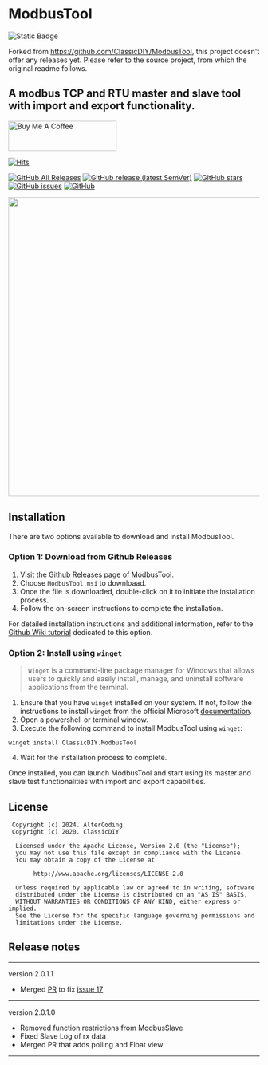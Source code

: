 # ModbusTool

![Static Badge](https://img.shields.io/badge/project-status-8A2BE2)

Forked from https://github.com/ClassicDIY/ModbusTool, this project doesn't offer any releases yet. Please refer to the source project, from which the original readme follows.

## A modbus TCP and RTU master and slave tool with import and export functionality.

<a href="https://www.buymeacoffee.com/r4K2HIB" target="_blank"><img src="https://cdn.buymeacoffee.com/buttons/v2/default-yellow.png" alt="Buy Me A Coffee" style="height: 60px !important;width: 217px !important;" ></a>

[![Hits](https://hits.seeyoufarm.com/api/count/incr/badge.svg?url=https%3A%2F%2Fgithub.com%2FClassicDIY%2FModbusTool&count_bg=%2379C83D&title_bg=%23555555&icon=&icon_color=%23E7E7E7&title=hits&edge_flat=false)](https://hits.seeyoufarm.com)

[![GitHub All Releases](https://img.shields.io/github/downloads/ClassicDIY/ModbusTool/total?style=for-the-badge)](https://github.com/ClassicDIY/ModbusTool/releases)
[![GitHub release (latest SemVer)](https://img.shields.io/github/v/release/ClassicDIY/ModbusTool?style=for-the-badge)](https://github.com/ClassicDIY/ModbusTool/releases)
[![GitHub stars](https://img.shields.io/github/stars/ClassicDIY/ModbusTool?style=for-the-badge)](https://github.com/ClassicDIY/ModbusTool/stargazers)
[![GitHub issues](https://img.shields.io/github/issues-raw/ClassicDIY/ModbusTool?style=for-the-badge)](https://github.com/ClassicDIY/ModbusTool/issues)
[![GitHub](https://img.shields.io/github/license/ClassicDIY/ModbusTool?style=for-the-badge)](https://github.com/ClassicDIY/ModbusTool/blob/master/LICENSE)

<p align="center">
<img src="./Pictures/Master.PNG" width="600"/>
</p>

## Installation

There are two options available to download and install ModbusTool.

### Option 1: Download from Github Releases

1. Visit the [Github Releases page](https://github.com/ClassicDIY/ModbusTool/releases) of ModbusTool.
2. Choose `ModbusTool.msi` to downloaad.
3. Once the file is downloaded, double-click on it to initiate the installation process.
4. Follow the on-screen instructions to complete the installation.

For detailed installation instructions and additional information, refer to the [Github Wiki tutorial](https://github.com/ClassicDIY/ModbusTool/wiki) dedicated to this option.

### Option 2: Install using `winget`

> `Winget` is a command-line package manager for Windows that allows users to quickly and easily install, manage, and uninstall software applications from the terminal.

1. Ensure that you have `winget` installed on your system. If not, follow the instructions to install `winget` from the official Microsoft [documentation](https://learn.microsoft.com/en-us/windows/package-manager/winget/).
2. Open a powershell or terminal window.
3. Execute the following command to install ModbusTool using `winget`:

```shell
winget install ClassicDIY.ModbusTool
```

4. Wait for the installation process to complete.

Once installed, you can launch ModbusTool and start using its master and slave test functionalities with import and export capabilities.

## License
```
 Copyright (c) 2024. AlterCoding
 Copyright (c) 2020. ClassicDIY

  Licensed under the Apache License, Version 2.0 (the "License");
  you may not use this file except in compliance with the License.
  You may obtain a copy of the License at

       http://www.apache.org/licenses/LICENSE-2.0

  Unless required by applicable law or agreed to in writing, software
  distributed under the License is distributed on an "AS IS" BASIS,
  WITHOUT WARRANTIES OR CONDITIONS OF ANY KIND, either express or implied.
  See the License for the specific language governing permissions and
  limitations under the License.

```


## Release notes

-----------------

version 2.0.1.1
<ul>
<li>Merged <a href="https://github.com/ClassicDIY/ModbusTool/pull/18">PR</a> to fix <a href="https://github.com/ClassicDIY/ModbusTool/issues/17">issue 17</a></li>
</ul>

-----------------

version 2.0.1.0

<ul>
<li>Removed function restrictions from ModbusSlave</li>
<li>Fixed Slave Log of rx data</li>
<li>Merged PR that adds polling and Float view</li>
</ul>

-----------------
